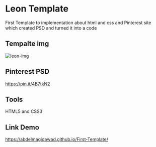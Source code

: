 # Leon Template 
First  Template to  implementation about html and css and Pinterest site which created PSD and turned it into a code 

## Tempalte img 
<img title="Leon-template" alt="leon-img" src="![image](https://user-images.githubusercontent.com/96316237/227747090-ab1a0660-d825-4d9e-8aca-d498c36b6ca8.png)">

## Pinterest PSD
https://pin.it/4B7tkN2

## Tools
HTML5 and CSS3

## Link Demo
https://abdelmagidawad.github.io/First-Template/

